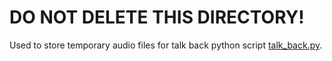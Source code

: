 # DO NOT DELETE THIS DIRECTORY!
Used to store temporary audio files for talk back python script [talk_back.py](https://github.com/Robotics-DAI-FMFI-UK/jupiter/blob/main/matus/matus_showcase/scripts/talk_back.py).